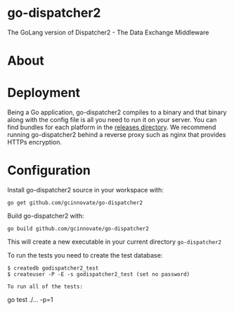 # go-dispatcher2
The GoLang version of Dispatcher2 - The Data Exchange Middleware

# About

# Deployment
Being a Go application, go-dispatcher2 compiles to a binary and that binary along with the config file is all
you need to run it on your server. You can find bundles for each platform in the
[releases directory](https://github.com/gcinnovate/go-dispatcher2/releases). We recommend running go-dispatcher2
behind a reverse proxy such as nginx that provides HTTPs encryption.

# Configuration
Install go-dispatcher2 source in your workspace with:

```
go get github.com/gcinnovate/go-dispatcher2
```

Build go-dispatcher2 with:

```
go build github.com/gcinnovate/go-dispatcher2
```

This will create a new executable in your current directory `go-dispatcher2`

To run the tests you need to create the test database:

```
$ createdb godispatcher2_test
$ createuser -P -E -s godispatcher2_test (set no password)

To run all of the tests:

```
go test ./... -p=1
```
